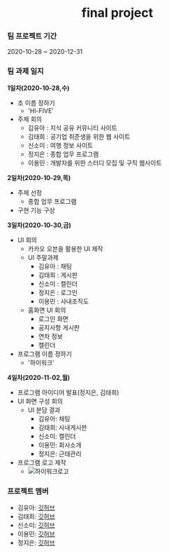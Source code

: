 <div align="center">
        <h1>final project</h1>
  
</div>



### 팀 프로젝트 기간

2020-10-28 ~ 2020-12-31




### 팀 과제 일지

**1일차(2020-10-28,수)**

- 조 이름 정하기
  - 'Hl-FIVE'      
- 주제 회의
  - 김유아 : 지식 공유 커뮤니티 사이트
  - 김태희 : 공기업 취준생을 위한 웹 사이트
  - 신소미 : 여행 정보 사이트
  - 정지은 : 종합 업무 프로그램
  - 이용민 : 개발자를 위한 스터디 모집 및 구직 웹사이트
  
**2일차(2020-10-29,목)**

- 주제 선정
  - 종합 업무 프로그램 
- 구현 기능 구상

**3일차(2020-10-30,금)**

- UI 회의
  - 카카오 오븐을 활용한 UI 제작
   - UI 주말과제
     - 김유아 : 채팅
     - 김태희 : 게시판
     - 신소미 : 캘린더
     - 정지은 : 로그인
     - 이용민 : 사내조직도
   - 홈화면 UI 회의
     - 로그인 화면
     - 공지사항 게시판
     - 연차 정보 
     - 캘린더
- 프로그램 이름 정하기
  - '하이워크'  

**4일차(2020-11-02,월)**

- 프로그램 아이디어 발표(정지은, 김태희)
- UI 화면 구성 회의
   - UI 분담 결과
     - 김유아: 채팅
     - 김태희: 사내게시판
     - 신소미: 캘린더 
     - 이용민: 회사소개
     - 정지은: 근태관리
- 프로그램 로고 제작
    - ![하이워크로고](https://user-images.githubusercontent.com/68311263/97892966-0c050700-1d74-11eb-9449-ae3dbeb69432.png)

     

### 프로젝트 멤버

- 김유아: [깃허브](https://github.com/KimYuah)
- 김태희: [깃허브](https://github.com/TaeheeKim15)
- 신소미: [깃허브](https://github.com/shin-so-mi)
- 이용민: [깃허브](https://github.com/LeeYongMin01)
- 정지은: [깃허브](https://github.com/j-jieun2)



